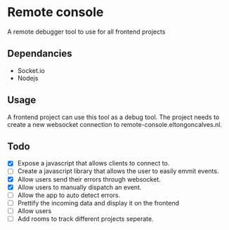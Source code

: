 # Remote console
A remote debugger tool to use for all frontend projects

## Dependancies
- Socket.io
- Nodejs

## Usage
A frontend project can use this tool as a debug tool. The project needs to create a new websocket connection to remote-console.eltongoncalves.nl.

## Todo
- [x] Expose a javascript that allows clients to connect to.
- [ ] Create a javascript library that allows the user to easily emmit events.
- [x] Allow users send their errors through websocket.
- [x] Allow users to manually dispatch an event.
- [ ] Allow the app to auto detect errors.
- [ ] Prettify the incoming data and display it on the frontend
- [ ] Allow users
- [ ] Add rooms to track different projects seperate.
